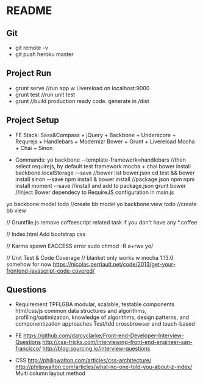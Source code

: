 # README

## Git

- git remote -v 
- git push heroku master

## Project Run

- grunt serve //run app w Livereload on localhost:9000
- grunt test //run unit test
- grunt //build production ready code. generate in  /dist

## Project Setup

- FE Stack:
Sass&Compass + jQuery + Backbone + Underscore + Requrejs + Handlebars + Modernizr
Bower + Grunt + Livereload
Mocha + Chai + Sinon

- Commands:
yo backbone --template-framework=handlebars  //then select requirejs, by default test framework mocha + chai
bower install backbone.localStorage --save //bower list bower.json
cd test && bower install sinon --save
npm install & bower install //package.json npm
npm install moment --save //install and add to package.json
grunt bower //inject Bower dependecy to RequireJS configuration in main.js

yo backbone:model todo  //create bb model
yo backbone:view todo //create bb view

// Gruntfile.js
remove coffeescript related task if you don't have any *.coffee

// Index.html
Add bootstrap css
  <link rel="stylesheet" href="bower_components/sass-bootstrap/dist/css/bootstrap.css">

// Karma spawn EACCESS error
sudo chmod -R a+rwx yo/

// Unit Test & Code Coverage
// blanket only works w mocha 1.13.0 somehow for now
https://nicolas.perriault.net/code/2013/get-your-frontend-javascript-code-covered/

## Questions

- Requirement
TPFLGBA
modular, scalable, testable components html/css/js
common data structures and algorithms, profiling/optimization, knowledge of algorithms, design patterns, and componentization approaches
Test/tdd
crossbrowser and touch-based


- FE
https://github.com/darcyclarke/Front-end-Developer-Interview-Questions
http://css-tricks.com/interviewing-front-end-engineer-san-francisco/
http://blog.sourcing.io/interview-questions

- CSS
http://philipwalton.com/articles/css-architecture/
http://philipwalton.com/articles/what-no-one-told-you-about-z-index/
Multi column layout method

